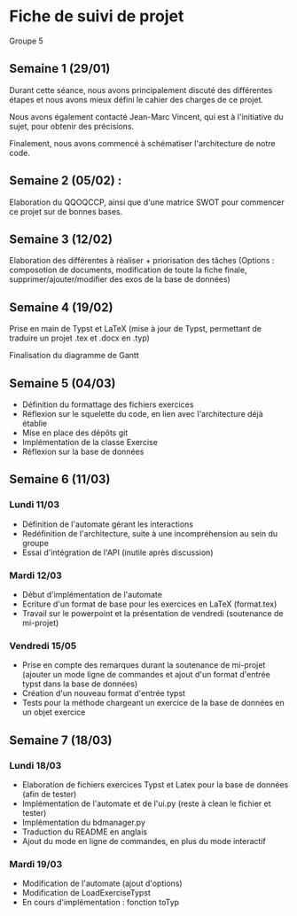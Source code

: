 # Fiche de suivi de projet 
Groupe 5

## Semaine 1 (29/01)

Durant cette séance, nous avons principalement discuté des différentes étapes et nous avons mieux défini le cahier des charges de ce projet.

Nous avons également contacté Jean-Marc Vincent, qui est à l'initiative du sujet, pour obtenir des précisions.

Finalement, nous avons commencé à schématiser l'architecture de notre code.

## Semaine 2 (05/02) : 
Elaboration du QQOQCCP, ainsi que d'une matrice SWOT pour commencer ce projet sur de bonnes bases.

## Semaine 3 (12/02)
Elaboration des différentes à réaliser + priorisation des tâches
(Options : composotion de documents, modification de toute la fiche finale, supprimer/ajouter/modifier des exos de la base de données)

## Semaine 4 (19/02)
Prise en main de Typst et LaTeX (mise à jour de Typst, permettant de traduire un projet .tex et .docx en .typ)

Finalisation du diagramme de Gantt

## Semaine 5 (04/03)

* Définition du formattage des fichiers exercices
* Réflexion sur le squelette du code, en lien avec l'architecture déjà établie
* Mise en place des dépôts git
* Implémentation de la classe Exercise
* Réflexion sur la base de données

## Semaine 6 (11/03)

### Lundi 11/03
* Définition de l'automate gérant les interactions
* Redéfinition de l'architecture, suite à une incompréhension au sein du groupe
* Essai d'intégration de l'API (inutile après discussion)

### Mardi 12/03 
* Début d'implémentation de l'automate
* Ecriture d'un format de base pour les exercices en LaTeX (format.tex)
* Travail sur le powerpoint et la présentation de vendredi (soutenance de mi-projet)

### Vendredi 15/05
* Prise en compte des remarques durant la soutenance de mi-projet (ajouter un mode ligne de commandes et ajout d'un format d'entrée typst dans la base de données)
* Création d'un nouveau format d'entrée typst
* Tests pour la méthode chargeant un exercice de la base de données en un objet exercice

## Semaine 7 (18/03)

### Lundi 18/03

* Elaboration de fichiers exercices Typst et Latex pour la base de données (afin de tester)
* Implémentation de l'automate et de l'ui.py (reste à clean le fichier et tester)
* Implémentation du bdmanager.py
* Traduction du README en anglais
* Ajout du mode en ligne de commandes, en plus du mode interactif

### Mardi 19/03

* Modification de l'automate (ajout d'options)
* Modification de LoadExerciseTypst
* En cours d'implémentation : fonction toTyp